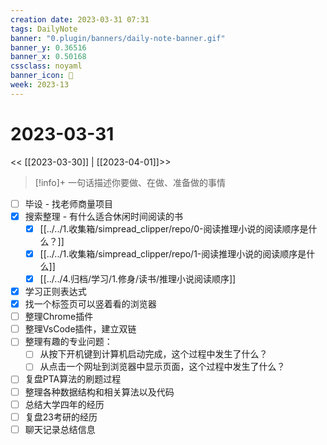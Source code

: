 ```yaml
---
creation date: 2023-03-31 07:31
tags: DailyNote
banner: "0.plugin/banners/daily-note-banner.gif"
banner_y: 0.36516
banner_x: 0.50168
cssclass: noyaml
banner_icon: 💌
week: 2023-13
---
```


# 2023-03-31

<< [[2023-03-30]] | [[2023-04-01]]>>


> [!info]+ 一句话描述你要做、在做、准备做的事情
> 


- [ ] 毕设 - 找老师商量项目
- [x] 搜索整理 - 有什么适合休闲时间阅读的书
	 - [x] [[../../1.收集箱/simpread_clipper/repo/0-阅读推理小说的阅读顺序是什么？]]
	 - [x] [[../../1.收集箱/simpread_clipper/repo/1-阅读推理小说的阅读顺序是什么]]
	 - [x] [[../../4.归档/学习/1.修身/读书/推理小说阅读顺序]]
- [x] 学习正则表达式
- [x] 找一个标签页可以竖着看的浏览器
- [ ] 整理Chrome插件
- [ ] 整理VsCode插件，建立双链
- [ ] 整理有趣的专业问题：
	- [ ] 从按下开机键到计算机启动完成，这个过程中发生了什么？
	- [ ] 从点击一个网址到浏览器中显示页面，这个过程中发生了什么？
- [ ] 复盘PTA算法的刷题过程
- [ ] 整理各种数据结构和相关算法以及代码
- [ ] 总结大学四年的经历
- [ ] 复盘23考研的经历
- [ ] 聊天记录总结信息